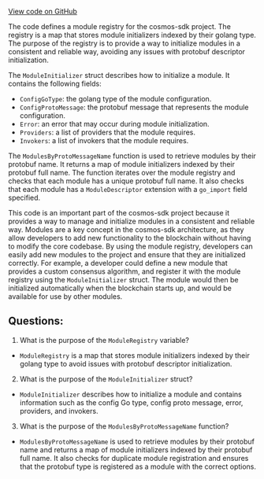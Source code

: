 [View code on GitHub](https://github.com/cosmos/cosmos-sdk.git/core/internal/registry.go)

The code defines a module registry for the cosmos-sdk project. The registry is a map that stores module initializers indexed by their golang type. The purpose of the registry is to provide a way to initialize modules in a consistent and reliable way, avoiding any issues with protobuf descriptor initialization.

The `ModuleInitializer` struct describes how to initialize a module. It contains the following fields:

- `ConfigGoType`: the golang type of the module configuration.
- `ConfigProtoMessage`: the protobuf message that represents the module configuration.
- `Error`: an error that may occur during module initialization.
- `Providers`: a list of providers that the module requires.
- `Invokers`: a list of invokers that the module requires.

The `ModulesByProtoMessageName` function is used to retrieve modules by their protobuf name. It returns a map of module initializers indexed by their protobuf full name. The function iterates over the module registry and checks that each module has a unique protobuf full name. It also checks that each module has a `ModuleDescriptor` extension with a `go_import` field specified.

This code is an important part of the cosmos-sdk project because it provides a way to manage and initialize modules in a consistent and reliable way. Modules are a key concept in the cosmos-sdk architecture, as they allow developers to add new functionality to the blockchain without having to modify the core codebase. By using the module registry, developers can easily add new modules to the project and ensure that they are initialized correctly. For example, a developer could define a new module that provides a custom consensus algorithm, and register it with the module registry using the `ModuleInitializer` struct. The module would then be initialized automatically when the blockchain starts up, and would be available for use by other modules.
## Questions: 
 1. What is the purpose of the `ModuleRegistry` variable?
- `ModuleRegistry` is a map that stores module initializers indexed by their golang type to avoid issues with protobuf descriptor initialization.

2. What is the purpose of the `ModuleInitializer` struct?
- `ModuleInitializer` describes how to initialize a module and contains information such as the config Go type, config proto message, error, providers, and invokers.

3. What is the purpose of the `ModulesByProtoMessageName` function?
- `ModulesByProtoMessageName` is used to retrieve modules by their protobuf name and returns a map of module initializers indexed by their protobuf full name. It also checks for duplicate module registration and ensures that the protobuf type is registered as a module with the correct options.